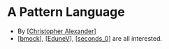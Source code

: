 # A Pattern Language

- By [[Christopher Alexander]]
- [[bmock]], [[EduneV]], [[seconds_0]] are all interested.

[//begin]: # "Autogenerated link references for markdown compatibility"
[Christopher Alexander]: christopher-alexander "Christopher Alexander"
[bmock]: bmock "Bmock"
[EduneV]: edunev "EduneV"
[seconds_0]: seconds_0 "Seconds_0"
[//end]: # "Autogenerated link references"